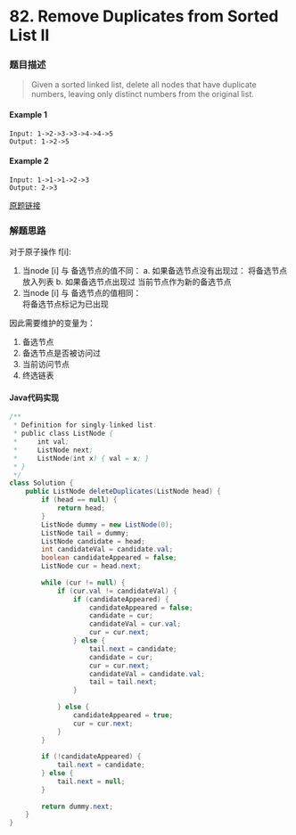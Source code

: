 # 82. Remove Duplicates from Sorted List II

### 题目描述

> Given a sorted linked list, delete all nodes that have duplicate numbers, leaving only distinct numbers from the original list.


#### Example 1
    Input: 1->2->3->3->4->4->5
    Output: 1->2->5

#### Example 2
    Input: 1->1->1->2->3
    Output: 2->3


[原题链接](https://leetcode.com/problems/remove-duplicates-from-sorted-list-ii/)

### 解题思路
对于原子操作 f[i]:
1. 当node [i] 与 备选节点的值不同：
    a. 如果备选节点没有出现过：
        将备选节点放入列表
    b. 如果备选节点出现过
        当前节点作为新的备选节点
2.  当node [i] 与 备选节点的值相同：  
    将备选节点标记为已出现

因此需要维护的变量为：
1. 备选节点
2. 备选节点是否被访问过
3. 当前访问节点
4. 终选链表     
     
#### Java代码实现

``` java
/**
 * Definition for singly-linked list.
 * public class ListNode {
 *     int val;
 *     ListNode next;
 *     ListNode(int x) { val = x; }
 * }
 */
class Solution {
    public ListNode deleteDuplicates(ListNode head) {
        if (head == null) {
            return head;
        }
        ListNode dummy = new ListNode(0);
        ListNode tail = dummy;
        ListNode candidate = head;
        int candidateVal = candidate.val;
        boolean candidateAppeared = false;
        ListNode cur = head.next;
        
        while (cur != null) {
            if (cur.val != candidateVal) {
                if (candidateAppeared) {
                    candidateAppeared = false;
                    candidate = cur;
                    candidateVal = cur.val;
                    cur = cur.next;
                } else {
                    tail.next = candidate;
                    candidate = cur;
                    cur = cur.next;
                    candidateVal = candidate.val;
                    tail = tail.next;
                }
                
            } else {
                candidateAppeared = true;
                cur = cur.next;
            }
        }
        
        if (!candidateAppeared) {
            tail.next = candidate;
        } else {
            tail.next = null;
        }
        
        return dummy.next;
    }
}
```